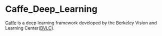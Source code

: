 # Caffe_Deep_Learning
[Caffe](http://caffe.berkeleyvision.org/) is a deep learning framework developed by the Berkeley Vision and Learning Center([BVLC](http://bair.berkeley.edu/)).
